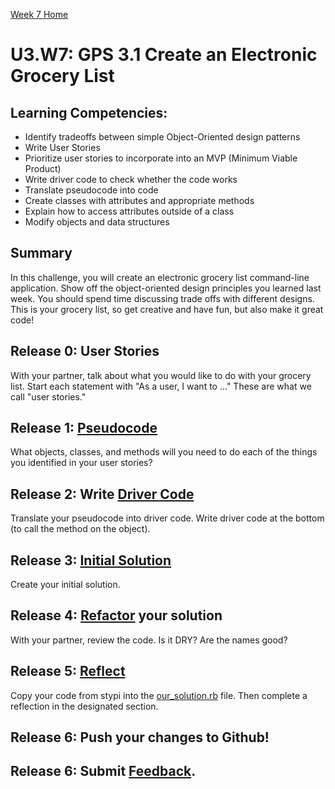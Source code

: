 [Week 7 Home](../)

# U3.W7: GPS 3.1 Create an Electronic Grocery List

## Learning Competencies:
- Identify tradeoffs between simple Object-Oriented design patterns
- Write User Stories
- Prioritize user stories to incorporate into an MVP (Minimum Viable Product)
- Write driver code to check whether the code works
- Translate pseudocode into code
- Create classes with attributes and appropriate methods
- Explain how to access attributes outside of a class
- Modify objects and data structures


## Summary
In this challenge, you will create an electronic grocery list command-line application. Show off the object-oriented design principles you learned last week. You should spend time discussing trade offs with different designs. This is your grocery list, so get creative and have fun, but also make it great code!


## Release 0: User Stories
With your partner, talk about what you would like to do with your grocery list. Start each statement with "As a user, I want to ..." These are what we call "user stories."

## Release 1: [Pseudocode](https://github.com/Devbootcamp/phase-0-handbook/blob/master/coding-references/pseudocode.md)
What objects, classes, and methods will you need to do each of the things you identified in your user stories?

## Release 2: Write [Driver Code](https://github.com/Devbootcamp/phase-0-handbook/blob/master/coding-references/driver-code.md)
Translate your pseudocode into driver code.
Write driver code at the bottom (to call the method on the object).

## Release 3: [Initial Solution](https://github.com/Devbootcamp/phase-0-handbook/blob/master/coding-references/initial-solution.md)
Create your initial solution.

## Release 4: [Refactor](https://github.com/Devbootcamp/phase-0-handbook/blob/master/coding-references/refactoring.md) your solution
With your partner, review the code. Is it DRY? Are the names good?

## Release 5: [Reflect](https://github.com/Devbootcamp/phase-0-handbook/blob/master/coding-references/reflection-guidelines.md)
Copy your code from stypi into the [our_solution.rb](our_solution.rb) file. Then complete a reflection in the designated section.

## Release 6: Push your changes to Github!

## Release 6: Submit [Feedback](http://socrates.devbootcamp.com/feedback/new).